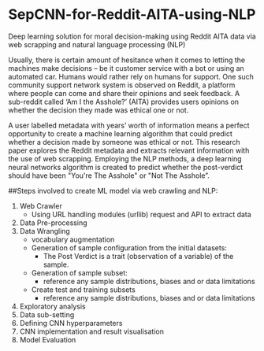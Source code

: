 # SepCNN-for-Reddit-AITA-using-NLP
Deep learning solution for moral decision-making using Reddit AITA data via web scrapping and natural language processing (NLP)

Usually, there is certain amount of hesitance when it comes to letting the machines make decisions – be it customer service with a bot or using an automated car. Humans would rather rely on humans for support. One such community support network system is observed on Reddit, a platform where people can come and share their opinions and seek feedback. A sub-reddit called ‘Am I the Asshole?’ (AITA) provides users opinions on whether the decision they made was ethical one or not.

A user labelled metadata with years’ worth of information means a perfect opportunity to create a machine learning algorithm that could predict whether a decision made by someone was ethical or not. This research paper explores the Reddit metadata and extracts relevant information with the use of web scrapping. Employing the NLP methods, a deep learning neural networks algorithm is created to predict whether the post-verdict should have been "You're The Asshole" or "Not The Asshole”.

##Steps involved to create ML model via web crawling and NLP:
1. Web Crawler
    - Using URL handling modules (urllib) request and API to extract data
2. Data Pre-processing
3. Data Wrangling
    - vocabulary augmentation
    - Generation of sample configuration from the initial datasets:
        - The Post Verdict is a trait (observation of a variable) of the sample.
    - Generation of sample subset:
        - reference any sample distributions, biases and or data limitations
    - Create test and training subsets
        - reference any sample distributions, biases and or data limitations
4. Exploratory analysis
5. Data sub-setting
6. Defining CNN hyperparameters
7. CNN implementation and result visualisation
8. Model Evaluation
